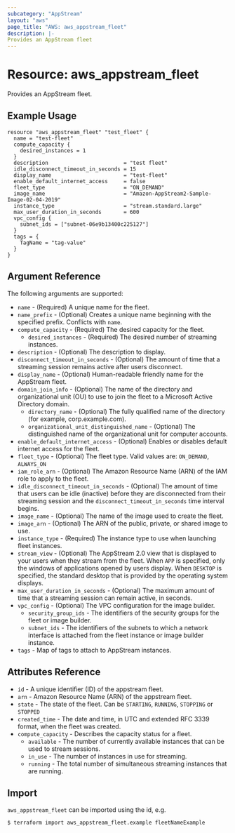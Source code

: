 ```yaml
---
subcategory: "AppStream"
layout: "aws"
page_title: "AWS: aws_appstream_fleet"
description: |-
Provides an AppStream fleet
---
```


# Resource: aws_appstream_fleet

Provides an AppStream fleet.

## Example Usage

```hcl
resource "aws_appstream_fleet" "test_fleet" {
  name = "test-fleet"
  compute_capacity {
    desired_instances = 1
  }
  description                        = "test fleet"
  idle_disconnect_timeout_in_seconds = 15
  display_name                       = "test-fleet"
  enable_default_internet_access     = false
  fleet_type                         = "ON_DEMAND"
  image_name                         = "Amazon-AppStream2-Sample-Image-02-04-2019"
  instance_type                      = "stream.standard.large"
  max_user_duration_in_seconds       = 600
  vpc_config {
    subnet_ids = ["subnet-06e9b13400c225127"]
  }
  tags = {
    TagName = "tag-value"
  }
}
```

## Argument Reference

The following arguments are supported:

* `name` - (Required) A unique name for the fleet.
* `name_prefix` -  (Optional) Creates a unique name beginning with the specified prefix. Conflicts with `name`.
* `compute_capacity` - (Required) The desired capacity for the fleet.
  * `desired_instances` - (Required) The desired number of streaming instances.
* `description` - (Optional) The description to display.
* `disconnect_timeout_in_seconds` - (Optional) The amount of time that a streaming session remains active after users disconnect.
* `display_name` - (Optional) Human-readable friendly name for the AppStream fleet.
* `domain_join_info` - (Optional) The name of the directory and organizational unit (OU) to use to join the fleet to a Microsoft Active Directory domain.
  * `directory_name` - (Optional) The fully qualified name of the directory (for example, corp.example.com).
  * `organizational_unit_distinguished_name` - (Optional) The distinguished name of the organizational unit for computer accounts.
* `enable_default_internet_access` - (Optional) Enables or disables default internet access for the fleet.
* `fleet_type` - (Optional) The fleet type. Valid values are: `ON_DEMAND`, `ALWAYS_ON`
* `iam_role_arn` - (Optional) The Amazon Resource Name (ARN) of the IAM role to apply to the fleet.
* `idle_disconnect_timeout_in_seconds` - (Optional) The amount of time that users can be idle (inactive) before they are disconnected from their streaming session and the `disconnect_timeout_in_seconds` time interval begins.
* `image_name` - (Optional) The name of the image used to create the fleet.
* `image_arn` - (Optional) The ARN of the public, private, or shared image to use.
* `instance_type` - (Required) The instance type to use when launching fleet instances.
* `stream_view` - (Optional) The AppStream 2.0 view that is displayed to your users when they stream from the fleet. When `APP` is specified, only the windows of applications opened by users display. When `DESKTOP` is specified, the standard desktop that is provided by the operating system displays.
* `max_user_duration_in_seconds` - (Optional) The maximum amount of time that a streaming session can remain active, in seconds.
* `vpc_config` - (Optional) The VPC configuration for the image builder.
  * `security_group_ids` - The identifiers of the security groups for the fleet or image builder.
  * `subnet_ids` - The identifiers of the subnets to which a network interface is attached from the fleet instance or image builder instance.
* `tags` - Map of tags to attach to AppStream instances.

## Attributes Reference

* `id` - A unique identifier (ID) of the appstream fleet.
* `arn` - Amazon Resource Name (ARN) of the appstream fleet.
* `state` - The state of the fleet. Can be `STARTING`, `RUNNING`, `STOPPING` or `STOPPED`
* `created_time` -  The date and time, in UTC and extended RFC 3339 format, when the fleet was created.
* `compute_capacity` - Describes the capacity status for a fleet.
  * `available` - The number of currently available instances that can be used to stream sessions.
  * `in_use` - The number of instances in use for streaming.
  * `running` - The total number of simultaneous streaming instances that are running.

## Import

`aws_appstream_fleet` can be imported using the id, e.g.

```
$ terraform import aws_appstream_fleet.example fleetNameExample
```
